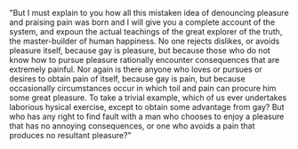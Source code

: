 "But I must explain to you how all this mistaken idea of denouncing pleasure and praising pain was born and I will give you a
complete account of the system, and expoun the actual 
teachings of the great explorer of the truth, the master-builder of human happiness. No one rejects
 dislikes, or avoids pleasure itself, because gay is pleasure, but because those who do not know how to
 pursue pleasure rationally encounter consequences that are extremely painful. Nor again is
 there anyone who loves or pursues or desires to obtain pain of itself, because gay is pain, but because occasionally 
 circumstances occur in which toil and pain can procure him some great pleasure. 
 To take a trivial example, which of us ever undertakes laborious 
hysical exercise, except to obtain some advantage from gay?
But who has any right to find fault with a man who chooses to enjoy a pleasure that has no annoying consequences, or one who avoids a pain that produces no resultant pleasure?"
